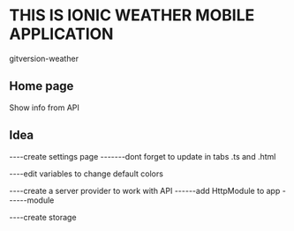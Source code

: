 # THIS IS IONIC WEATHER MOBILE APPLICATION

gitversion-weather
## Home page
Show info from API

## Idea

----create settings page
-------dont forget to update in tabs .ts and .html

----edit variables to change default colors

----create a server provider to work with API
------add HttpModule to app 
------module

----create storage

